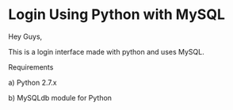 # Login Using Python with MySQL
Hey Guys,

This is a login interface made with python and uses MySQL.

Requirements

a) Python 2.7.x

b) MySQLdb module for Python

